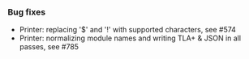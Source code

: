 <!-- NOTE:
     Release notes for unreleased changes go here, following this format:

        ### Features

         * Change description, see #123

        ### Bug fixes

         * Some bug fix, see #124

     DO NOT LEAVE A BLANK LINE BELOW THIS PREAMBLE -->
### Bug fixes

* Printer: replacing '$' and '!' with supported characters, see #574
* Printer: normalizing module names and writing TLA+ & JSON in all passes, see #785

